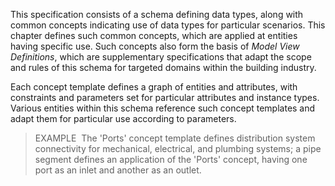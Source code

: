This specification consists of a schema defining data types, along with common concepts indicating use of data types for particular scenarios. This chapter defines such common concepts, which are applied at entities having specific use. Such concepts also form the basis of _Model View Definitions_, which are supplementary specifications that adapt the scope and rules of this schema for targeted domains within the building industry.

Each concept template defines a graph of entities and attributes, with constraints and parameters set for particular attributes and instance types. Various entities within this schema reference such concept templates and adapt them for particular use according to parameters.

> EXAMPLE&nbsp; The 'Ports' concept template defines distribution system connectivity for mechanical, electrical, and plumbing systems; a pipe segment defines an application of the 'Ports' concept, having one port as an inlet and another as an outlet.